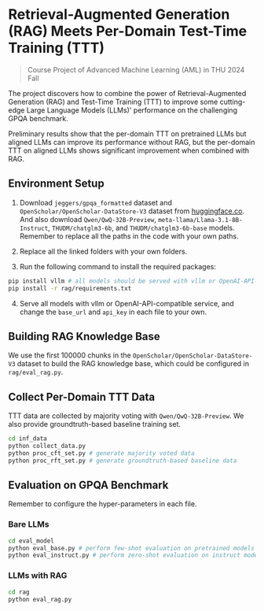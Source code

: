 # Retrieval-Augmented Generation (RAG) Meets Per-Domain Test-Time Training (TTT)

> Course Project of Advanced Machine Learning (AML) in THU 2024 Fall

The project discovers how to combine the power of Retrieval-Augmented Generation (RAG) and Test-Time Training (TTT) to improve some cutting-edge Large Language Models (LLMs)' performance on the challenging GPQA benchmark. 

Preliminary results show that the per-domain TTT on pretrained LLMs but aligned LLMs can improve its performance without RAG, but the per-domain TTT on aligned LLMs shows significant improvement when combined with RAG.

## Environment Setup

1. Download `jeggers/gpqa_formatted` dataset and `OpenScholar/OpenScholar-DataStore-V3` dataset from [huggingface.co](huggingface.co). And also download `Qwen/QwQ-32B-Preview`, `meta-llama/Llama-3.1-8B-Instruct`, `THUDM/chatglm3-6b`, and `THUDM/chatglm3-6b-base` models. Remember to replace all the paths in the code with your own paths.

2. Replace all the linked folders with your own folders.

3. Run the following command to install the required packages:

```bash
pip install vllm # all models should be served with vllm or OpenAI-API-compatible service
pip install -r rag/requirements.txt
```

4. Serve all models with vllm or OpenAI-API-compatible service, and change the `base_url` and `api_key` in each file to your own.

## Building RAG Knowledge Base

We use the first 100000 chunks in the `OpenScholar/OpenScholar-DataStore-V3` dataset to build the RAG knowledge base, which could be configured in `rag/eval_rag.py`.

## Collect Per-Domain TTT Data

TTT data are collected by majority voting with `Qwen/QwQ-32B-Preview`. We also provide groundtruth-based baseline training set.

```bash
cd inf_data
python collect_data.py
python proc_cft_set.py # generate majority voted data
python proc_rft_set.py # generate groundtruth-based baseline data
```

## Evaluation on GPQA Benchmark

Remember to configure the hyper-parameters in each file.

### Bare LLMs

```bash
cd eval_model
python eval_base.py # perform few-shot evaluation on pretrained models
python eval_instruct.py # perform zero-shot evaluation on instruct models
```

### LLMs with RAG

```bash
cd rag
python eval_rag.py
```
